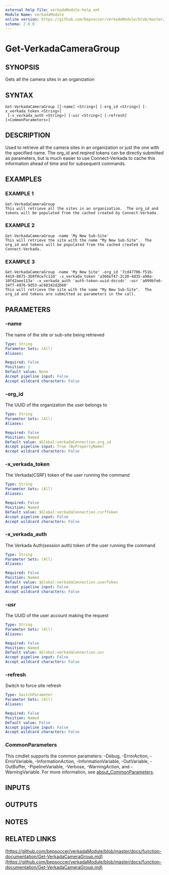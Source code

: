 ```yaml
---
external help file: verkadaModule-help.xml
Module Name: verkadaModule
online version: https://github.com/bepsoccer/verkadaModule/blob/master/docs/function-documentation/Get-VerkadaCameraGroup.md
schema: 2.0.0
---
```


# Get-VerkadaCameraGroup

## SYNOPSIS
Gets all the camera sites in an organization

## SYNTAX

```
Get-VerkadaCameraGroup [[-name] <String>] [-org_id <String>] [-x_verkada_token <String>]
 [-x_verkada_auth <String>] [-usr <String>] [-refresh] [<CommonParameters>]
```

## DESCRIPTION
Used to retrieve all the camera sites in an organization or just the one with the specified name.
The org_id and reqired tokens can be directly submitted as parameters, but is much easier to use Connect-Verkada to cache this information ahead of time and for subsequent commands.

## EXAMPLES

### EXAMPLE 1
```
Get-VerkadaCameraGroup
This will retrieve all the sites in an organization.  The org_id and tokens will be populated from the cached created by Connect-Verkada.
```

### EXAMPLE 2
```
Get-VerkadaCameraGroup -name 'My New Sub-Site'
This will retrieve the site with the name "My New Sub-Site".  The org_id and tokens will be populated from the cached created by Connect-Verkada.
```

### EXAMPLE 3
```
Get-VerkadaCameraGroup -name 'My New Site' -org_id '7cd47706-f51b-4419-8675-3b9f0ce7c12d' -x_verkada_token 'a366ef47-2c20-4d35-a90a-10fd2aee113a' -x_verkada_auth 'auth-token-uuid-dscsdc' -usr 'a099bfe6-34ff-4976-9d53-ac68342d2b60'
This will retrieve the site with the name "My New Sub-Site".  The org_id and tokens are submitted as parameters in the call.
```

## PARAMETERS

### -name
The name of the site or sub-site being retrieved

```yaml
Type: String
Parameter Sets: (All)
Aliases:

Required: False
Position: 1
Default value: None
Accept pipeline input: False
Accept wildcard characters: False
```

### -org_id
The UUID of the organization the user belongs to

```yaml
Type: String
Parameter Sets: (All)
Aliases:

Required: False
Position: Named
Default value: $Global:verkadaConnection.org_id
Accept pipeline input: True (ByPropertyName)
Accept wildcard characters: False
```

### -x_verkada_token
The Verkada(CSRF) token of the user running the command

```yaml
Type: String
Parameter Sets: (All)
Aliases:

Required: False
Position: Named
Default value: $Global:verkadaConnection.csrfToken
Accept pipeline input: False
Accept wildcard characters: False
```

### -x_verkada_auth
The Verkada Auth(session auth) token of the user running the command

```yaml
Type: String
Parameter Sets: (All)
Aliases:

Required: False
Position: Named
Default value: $Global:verkadaConnection.userToken
Accept pipeline input: False
Accept wildcard characters: False
```

### -usr
The UUID of the user account making the request

```yaml
Type: String
Parameter Sets: (All)
Aliases:

Required: False
Position: Named
Default value: $Global:verkadaConnection.usr
Accept pipeline input: False
Accept wildcard characters: False
```

### -refresh
Switch to force site refresh

```yaml
Type: SwitchParameter
Parameter Sets: (All)
Aliases:

Required: False
Position: Named
Default value: False
Accept pipeline input: False
Accept wildcard characters: False
```

### CommonParameters
This cmdlet supports the common parameters: -Debug, -ErrorAction, -ErrorVariable, -InformationAction, -InformationVariable, -OutVariable, -OutBuffer, -PipelineVariable, -Verbose, -WarningAction, and -WarningVariable. For more information, see [about_CommonParameters](http://go.microsoft.com/fwlink/?LinkID=113216).

## INPUTS

## OUTPUTS

## NOTES

## RELATED LINKS

[https://github.com/bepsoccer/verkadaModule/blob/master/docs/function-documentation/Get-VerkadaCameraGroup.md](https://github.com/bepsoccer/verkadaModule/blob/master/docs/function-documentation/Get-VerkadaCameraGroup.md)

